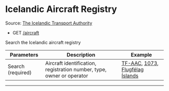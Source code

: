 # Icelandic Aircraft Registry

Source: [The Icelandic Transport Authority](https://www.samgongustofa.is/flug/loftfor/loftfaraskra/)

- GET [/aircraft](https://apis.is/aircraft)

Search the Icelandic aircraft registry

| Parameters        | Description                                                           | Example                                                                                    |
|-------------------|-----------------------------------------------------------------------|-----------------|
| Search (required) | Aircraft identification, registration number, type, owner or operator | [TF-AAC](https://apis.is/aircraft?search=TF-AAC), [1073](https://apis.is/aircraft?search=1073), [Flugfélag Íslands](https://apis.is/aircraft?search=Flugfélag+Íslands)|

---
